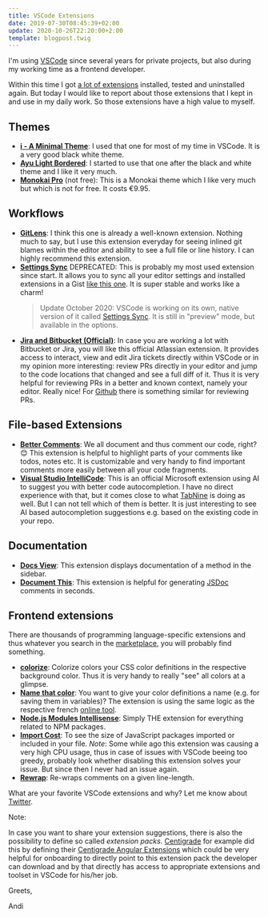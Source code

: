 ```yaml
---
title: VSCode Extensions
date: 2019-07-30T08:45:39+02:00
update: 2020-10-26T22:20:00+2:00
template: blogpost.twig
---
```


I'm using [VSCode](https://code.visualstudio.com/) since several years for private projects, but also during my working time as a frontend developer.

Within this time I got [a lot of extensions](https://gist.github.com/andi1984/690e55c1bcf192299abf1e4f42e13404) installed, tested and uninstalled again. But today I would like to report about those extensions that I kept in and use in my daily work. So those extensions have a high value to myself.

## Themes

- **[i - A Minimal Theme](https://marketplace.visualstudio.com/items?itemName=ctrlplusb.i-minimal-theme)**:
  I used that one for most of my time in VSCode. It is a very good black white theme.
- **[Ayu Light Bordered](https://marketplace.visualstudio.com/items?itemName=teabyii.ayu)**:
  I started to use that one after the black and white theme and I like it very much.
- **[Monokai Pro](https://marketplace.visualstudio.com/items?itemName=monokai.theme-monokai-pro-vscode)** (not free): This is a Monokai theme which I like very much but which is not for free. It costs €9.95.

## Workflows

- **[GitLens](https://marketplace.visualstudio.com/items?itemName=eamodio.gitlens)**:
  I think this one is already a well-known extension. Nothing much to say, but I use this extension everyday for seeing inlined git blames within the editor and ability to see a full file or line history. I can highly recommend this extension.
- **[Settings Sync](https://marketplace.visualstudio.com/items?itemName=Shan.code-settings-sync)** DEPRECATED: This is probably my most used extension since start. It allows you to sync all your editor settings and installed extensions in a Gist [like this one](https://gist.github.com/andi1984/690e55c1bcf192299abf1e4f42e13404). It is super stable and works like a charm!
  > Update October 2020: VSCode is working on its own, native version of it called [Settings Sync](https://code.visualstudio.com/docs/editor/settings-sync). It is still in "preview" mode, but available in the options.
- **[Jira and Bitbucket (Official)](https://marketplace.visualstudio.com/items?itemName=Atlassian.atlascode)**: In case you are working a lot with Bitbucket or Jira, you will like this official Atlassian extension. It provides access to interact, view and edit Jira tickets directly within VSCode or in my opinion more interesting: review PRs directly in your editor and jump to the code locations that changed and see a full diff of it. Thus it is very helpful for reviewing PRs in a better and known context, namely your editor. Really nice! For [Github](https://marketplace.visualstudio.com/items?itemName=GitHub.vscode-pull-request-github) there is something similar for reviewing PRs.

## File-based Extensions

- **[Better Comments](https://marketplace.visualstudio.com/items?itemName=aaron-bond.better-comments)**: We all document and thus comment our code, right? 😊 This extension is helpful to highlight parts of your comments like todos, notes etc. It is customizable and very handy to find important comments more easily between all your code fragments.
- **[Visual Studio IntelliCode](https://marketplace.visualstudio.com/items?itemName=VisualStudioExptTeam.vscodeintellicode)**: This is an official Microsoft extension using AI to suggest you with better code autocompletion. I have no direct experience with that, but it comes close to what [TabNine](https://marketplace.visualstudio.com/items?itemName=TabNine.tabnine-vscode) is doing as well. But I can not tell which of them is better. It is just interesting to see AI based autocompletion suggestions e.g. based on the existing code in your repo.

## Documentation

- **[Docs View](https://marketplace.visualstudio.com/items?itemName=bierner.docs-view)**: This extension displays documentation of a method in the sidebar.
- **[Document This](https://marketplace.visualstudio.com/items?itemName=joelday.docthis)**: This extension is helpful for generating [JSDoc](https://devdocs.io/jsdoc/) comments in seconds.

## Frontend extensions

There are thousands of programming language-specific extensions and thus whatever you search in the [marketplace](https://marketplace.visualstudio.com), you will probably find something.

- **[colorize](https://marketplace.visualstudio.com/items?itemName=kamikillerto.vscode-colorize)**: Colorize colors your CSS color definitions in the respective background color. Thus it is very handy to really "see" all colors at a glimpse.
- **[Name that color](https://marketplace.visualstudio.com/items?itemName=guillaumedoutriaux.name-that-color)**: You want to give your color definitions a name (e.g. for saving them in variables)? The extension is using the same logic as the respective french [online tool](http://chir.ag/projects/name-that-color/#6195ED).
- **[Node.js Modules Intellisense](https://marketplace.visualstudio.com/items?itemName=leizongmin.node-module-intellisense)**: Simply THE extension for everything related to NPM packages.
- **[Import Cost](https://marketplace.visualstudio.com/items?itemName=wix.vscode-import-cost)**: To see the size of JavaScript packages imported or included in your file. _Note_: Some while ago this extension was causing a very high CPU usage, thus in case of issues with VSCode beeing too greedy, probably look whether disabling this extension solves your issue. But since then I never had an issue again.
- **[Rewrap](ttps://marketplace.visualstudio.com/items?itemName=stkb.rewrap)**: Re-wraps comments on a given line-length.

What are your favorite VSCode extensions and why? Let me know about [Twitter](https://twitter.com/@andi1984).

Note:

In case you want to share your extension suggestions, there is also the possibility to define so called
_extension packs_. [Centigrade](https://www.centigrade.de/en) for example did this by defining their [Centigrade Angular Extensions](https://marketplace.visualstudio.com/items?itemName=centigrade.centigrade-angular-essentials) which
could be very helpful for onboarding to directly point to this extension pack the developer can download and by that
directly has access to appropriate extensions and toolset in VSCode for his/her job.

Greets,

Andi
